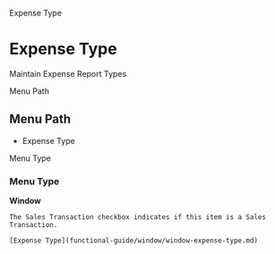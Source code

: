 
Expense Type
# Expense Type


Maintain Expense Report Types

Menu Path
## Menu Path



- Expense Type

Menu Type
### Menu Type

**Window**

```
The Sales Transaction checkbox indicates if this item is a Sales Transaction.
```

```
[Expense Type](functional-guide/window/window-expense-type.md)
```